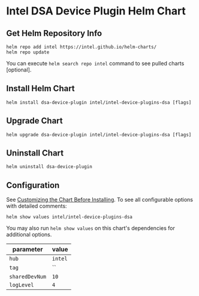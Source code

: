 # Intel DSA Device Plugin Helm Chart

## Get Helm Repository Info
```
helm repo add intel https://intel.github.io/helm-charts/
helm repo update
```

You can execute `helm search repo intel` command to see pulled charts [optional].

## Install Helm Chart
```
helm install dsa-device-plugin intel/intel-device-plugins-dsa [flags]
```
## Upgrade Chart
```
helm upgrade dsa-device-plugin intel/intel-device-plugins-dsa [flags]
```

## Uninstall Chart
```
helm uninstall dsa-device-plugin
```

## Configuration
See [Customizing the Chart Before Installing](https://helm.sh/docs/intro/using_helm/#customizing-the-chart-before-installing). To see all configurable options with detailed comments:

```console
helm show values intel/intel-device-plugins-dsa
```

You may also run `helm show values` on this chart's dependencies for additional options.

|parameter| value |
|---------|-----------|
| `hub` | `intel` |
| `tag` | `` |
| `sharedDevNum` | `10` |
| `logLevel` | `4` |
